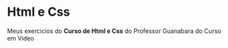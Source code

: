 # Html e Css
 
 Meus exercicios do **Curso de Html e Css** do Professor Guanabara do Curso em Video
